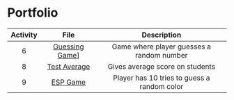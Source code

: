 # Portfolio

| Activity | File | Description |
| :------: | :--: | :---------: |
| 6 | [Guessing Game]([https://github.com/dmomanley/Portfolio/blob/main/Activity%206/src/GuessingGame.java)]| Game where player guesses a random number |
| 8 | [Test Average]([https://github.com/dmomanley/Portfolio/blob/main/Activity%208/src/TestAverage.java]) | Gives average score on students |
| 9 | [ESP Game]() | Player has 10 tries to guess a random color

